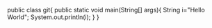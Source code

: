public class git{
  public static void main(String[] args){
  String i="Hello World";
  System.out.println(i);
  }
}
